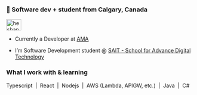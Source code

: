 <h3 align="left">👋 Software dev + student from Calgary, Canada</h3>
<p align="left">
<a href="https://linkedin.com/in/heshan-punchihewa/" target="blank"><img align="center" src="https://raw.githubusercontent.com/rahuldkjain/github-profile-readme-generator/master/src/images/icons/Social/linked-in-alt.svg" alt="heshan-punchihewa/" height="30" width="40" /></a>
</p>

- Currently a Developer at <a href="https://ama.ab.ca/about/careers/developers" target="blank"> AMA </a>

- I’m Software Development student @ <a href="https://www.sait.ca/sait-schools/school-for-advanced-digital-technology/" target="blank"> SAIT - School for Advance Digital Technology </a> 


<h3 align="left">What I work with & learning</h3>
<p align="left">
    Typescript &nbsp;|&nbsp; React &nbsp;|&nbsp; Nodejs &nbsp;|&nbsp; AWS (Lambda, APIGW, etc.) &nbsp;|&nbsp; Java &nbsp;|&nbsp; C#
</p>
